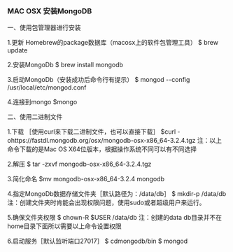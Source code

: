 ### MAC OSX 安装MongoDB

[参考]:(https://jockchou.gitbooks.io/getting-started-with-mongodb/content/book/import.html)

一、使用包管理器进行安装

1.更新 Homebrew的package数据库（macosx上的软件包管理工具）
$ brew update

2.安装MongoDb
$ brew install mongodb

3.启动MongoDb（安装成功后命令行有提示）
$ mongod --config /usr/local/etc/mongod.conf

4.连接到mongo
$mongo

二、使用二进制文件

1.下载 ［使用curl来下载二进制文件，也可以直接下载］
$curl -ohttps://fastdl.mongodb.org/osx/mongodb-osx-x86_64-3.2.4.tgz
注：以上命令下载的是Mac OS X64位版本，根据操作系统不同可以有不同选择

2.解压
$ tar -zxvf mongodb-osx-x86_64-3.2.4.tgz

3.简化命名
$mv mongodb-osx-x86_64-3.2.4 mongodb

4.指定MongoDb数据存储文件夹［默认路径为：/data/db］
$ mkdir-p /data/db
注：创建文件夹时肯能会出现权限问题，使用sudo或者超级用户来运行。

5.确保文件夹权限
$ chown-R $USER /data/db
注：创建的data db目录并不在home目录下面所以需要以上命令设置权限

6.启动服务［默认监听端口27017］
$ cdmongodb/bin
$ mongod
